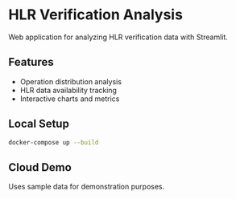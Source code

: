 # HLR Verification Analysis

Web application for analyzing HLR verification data with Streamlit.

## Features
- Operation distribution analysis
- HLR data availability tracking
- Interactive charts and metrics

## Local Setup
```bash
docker-compose up --build
```

## Cloud Demo
Uses sample data for demonstration purposes.